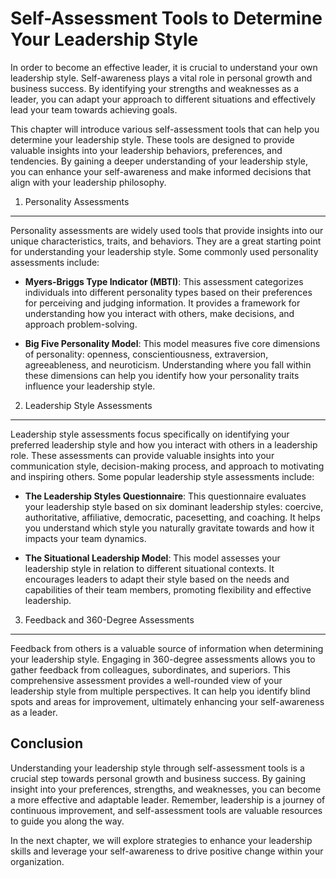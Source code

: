 Self-Assessment Tools to Determine Your Leadership Style
===================================================================

In order to become an effective leader, it is crucial to understand your own leadership style. Self-awareness plays a vital role in personal growth and business success. By identifying your strengths and weaknesses as a leader, you can adapt your approach to different situations and effectively lead your team towards achieving goals.

This chapter will introduce various self-assessment tools that can help you determine your leadership style. These tools are designed to provide valuable insights into your leadership behaviors, preferences, and tendencies. By gaining a deeper understanding of your leadership style, you can enhance your self-awareness and make informed decisions that align with your leadership philosophy.

1. Personality Assessments
--------------------------

Personality assessments are widely used tools that provide insights into our unique characteristics, traits, and behaviors. They are a great starting point for understanding your leadership style. Some commonly used personality assessments include:

* **Myers-Briggs Type Indicator (MBTI)**: This assessment categorizes individuals into different personality types based on their preferences for perceiving and judging information. It provides a framework for understanding how you interact with others, make decisions, and approach problem-solving.

* **Big Five Personality Model**: This model measures five core dimensions of personality: openness, conscientiousness, extraversion, agreeableness, and neuroticism. Understanding where you fall within these dimensions can help you identify how your personality traits influence your leadership style.

2. Leadership Style Assessments
-------------------------------

Leadership style assessments focus specifically on identifying your preferred leadership style and how you interact with others in a leadership role. These assessments can provide valuable insights into your communication style, decision-making process, and approach to motivating and inspiring others. Some popular leadership style assessments include:

* **The Leadership Styles Questionnaire**: This questionnaire evaluates your leadership style based on six dominant leadership styles: coercive, authoritative, affiliative, democratic, pacesetting, and coaching. It helps you understand which style you naturally gravitate towards and how it impacts your team dynamics.

* **The Situational Leadership Model**: This model assesses your leadership style in relation to different situational contexts. It encourages leaders to adapt their style based on the needs and capabilities of their team members, promoting flexibility and effective leadership.

3. Feedback and 360-Degree Assessments
--------------------------------------

Feedback from others is a valuable source of information when determining your leadership style. Engaging in 360-degree assessments allows you to gather feedback from colleagues, subordinates, and superiors. This comprehensive assessment provides a well-rounded view of your leadership style from multiple perspectives. It can help you identify blind spots and areas for improvement, ultimately enhancing your self-awareness as a leader.

Conclusion
----------

Understanding your leadership style through self-assessment tools is a crucial step towards personal growth and business success. By gaining insight into your preferences, strengths, and weaknesses, you can become a more effective and adaptable leader. Remember, leadership is a journey of continuous improvement, and self-assessment tools are valuable resources to guide you along the way.

In the next chapter, we will explore strategies to enhance your leadership skills and leverage your self-awareness to drive positive change within your organization.
